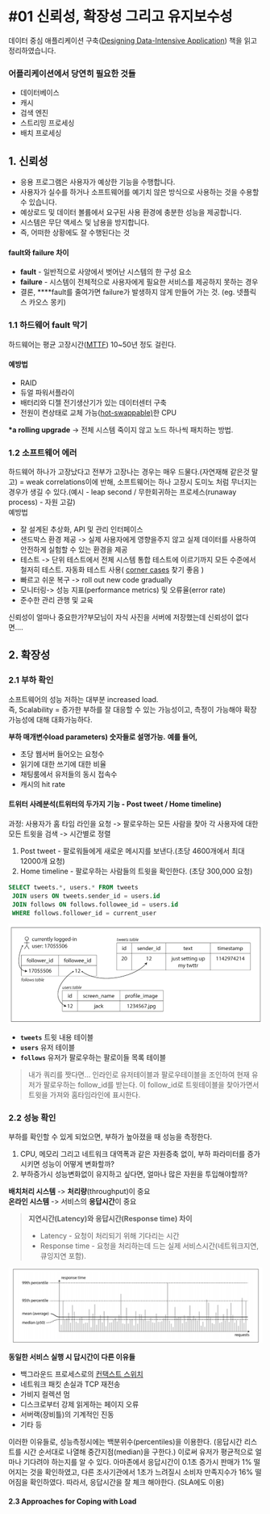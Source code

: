 # \#01 신뢰성, 확장성 그리고 유지보수성

데이터 중심 애플리케이션 구축\([Designing Data-Intensive Application](https://www.amazon.co.uk/Designing-Data-Intensive-Applications-Reliable-Maintainable/dp/1449373321/ref=sr_1_1?crid=19FEOM6Z8O3TT&dchild=1&keywords=designing+data-intensive+applications&qid=1589505997&sprefix=desinging+%2Caps%2C-1&sr=8-1)\) 책을 읽고 정리하였습니다.

### 어플리케이션에서 당연히 필요한 것들

* 데이터베이스
* 캐시
* 검색 엔진
* 스트리밍 프로세싱
* 배치 프로세싱

## 1. 신뢰성

* 응용 프로그램은 사용자가 예상한 기능을 수행합니다.
* 사용자가 실수를 하거나 소프트웨어를 예기치 않은 방식으로 사용하는 것을 수용할 수 있습니다.
* 예상로드 및 데이터 볼륨에서 요구된 사용 환경에 충분한 성능을 제공합니다.
* 시스템은 무단 액세스 및 남용을 방지합니다.
* 즉, 어떠한 상황에도 잘 수행된다는 것

#### **fault와 failure 차이**

* **fault** - 일반적으로 사양에서 벗어난 시스템의 한 구성 요소
* **failure** - 시스템이 전체적으로 사용자에게 필요한 서비스를 제공하지 못하는 경우  
* 결론, ****fault를 줄여가면 failure가 발생하지 않게 만들어 가는 것. \(eg. 넷플릭스 카오스 몽키\)

### 1.1 하드웨어 fault 막기 

하드웨어는 평균 고장시간\([MTTF](https://m.blog.naver.com/pxckr/220838433353)\) 10~50년 정도 걸린다. 

#### **예방법**

* RAID
* 듀얼 파워서플라이
* 배터리와 디젤 전기생산기가 있는 데이터센터 구축
* 전원이 켠상태로 교체 가능\([hot-swappable\)](https://m.blog.naver.com/1977cc/110153669148)한 CPU  

**\*a rolling upgrade** -&gt; 전체 시스템 죽이지 않고 노드 하나씩 패치하는 방법.

###  1.2 소프트웨어 에러

하드웨어 하나가 고장났다고 전부가 고장나는 경우는 매우 드물다.\(자연재해 같은것 말고\) = weak correlations이에 반해, 소프트웨어는 하나 고장시 도미노 처럼 무너지는 경우가 생길 수 있다.\(예시 - leap second / 무한회귀하는 프로세스\(runaway process\) - 자원 고갈\)  
예방법

* 잘 설계된 추상화, API 및 관리 인터페이스
* 샌드박스 환경 제공 -&gt; 실제 사용자에게 영향을주지 않고 실제 데이터를 사용하여 안전하게 실험할 수 있는 환경을 제공
* 테스트 -&gt; 단위 테스트에서 전체 시스템 통합 테스트에 이르기까지 모든 수준에서 철저히 테스트. 자동화 테스트 사용\( [corner cases](https://bakyeono.net/post/2015-05-02-edge-case-corner-case.html) 찾기 좋음 \)
* 빠르고 쉬운 복구 -&gt;  roll out new code gradually
* 모니터링-&gt; 성능 지표\(performance metrics\) 및 오류율\(error rate\)
* 준수한 관리 관행 및 교육

  
신뢰성이 얼마나 중요한가?부모님이 자식 사진을 서버에 저장했는데 신뢰성이 없다면....



## 2. 확장성

### 2.1 부하 확인

 소프트웨어의 성능 저하는 대부분 increased load.   
즉, Scalability = 증가한 부하를 잘 대응할 수 있는 가능성이고, 측정이 가능해야 확장 가능성에 대해 대화가능하다.

**부하 매개변수load parameters\) 숫자들로 설명가능.** **예를 들어,** 

* 초당 웹서버 들어오는 요청수
* 읽기에 대한 쓰기에 대한 비율
* 채팅룸에서 유저들의 동시 접속수
* 캐시의 hit rate

#### 트위터 사례분석\(트위터의 두가지 기능 - Post tweet / Home timeline\) 

과정: 사용자가 홈 타임 라인을 요청 -&gt; 팔로우하는 모든 사람을 찾아 각 사용자에 대한 모든 트윗을 검색 -&gt; 시간별로 정렬

1. Post tweet - 팔로워들에게 새로운 메시지를 보낸다.\(초당 4600개에서 최대 12000개 요청\)   
2. Home timeline - 팔로우하는 사람들의 트윗을 확인한다. \(초당 300,000 요청\)

```sql
SELECT tweets.*, users.* FROM tweets
 JOIN users ON tweets.sender_id = users.id
 JOIN follows ON follows.followee_id = users.id
 WHERE follows.follower_id = current_user
```

![\[&#xADF8;&#xB9BC; 1\] &#xD2B8;&#xC704;&#xD130;&#xC758; &#xD14C;&#xC774;&#xBE14; &#xAD6C;&#xC870;](../../.gitbook/assets/image%20%281%29.png)

* **`tweets`** 트윗 내용 테이블
* **`users`** 유저 테이블
* **`follows`** 유저가 팔로우하는 팔로이들 목록 테이블

> 내가 쿼리를 짯다면... 인라인로 유저테이블과 팔로우테이블을 조인하여 현재 유저가 팔로우하는 follow\_id를 받는다. 이 follow\_id로 트윗테이블을 찾아가면서 트윗을 가져와 홈타임라인에 표시한다.



### 2.2 성능 확인

부하를 확인할 수 있게 되었으면, 부하가 높아졌을 때 성능을 측정한다.

1. CPU, 메모리 그리고 네트워크 대역폭과 같은 자원증축 없이, 부하 파라미터를 증가시키면 성능이 어떻게 변화할까?
2. 부하증가시 성능변화없이 유지하고 싶다면, 얼마나 많은 자원을 투입해야할까?

**배치처리 시스템** -&gt; **처리량**\(throughput\)이 중요   
**온라인 시스템** -&gt; 서비스의 **응답시간**이 중요

> **지연시간\(Latency\)와 응답시간\(Response time\) 차이**
>
> * Latency - 요청이 처리되기 위해 기다리는 시간
> * Response time - 요청을 처리하는데 드는 실제 서비스시간\(네트워크지연, 큐잉지연 포함\).

![\[&#xADF8;&#xB9BC; 2\] 100&#xAC1C;&#xC758; &#xC11C;&#xBE44;&#xC2A4; &#xC694;&#xCCAD;](../../.gitbook/assets/image%20%282%29.png)

**동일한 서비스 실행 시 답시간이 다른 이유들**

* 백그라운드 프로세스로의 [컨택스트 스위치](https://jeong-pro.tistory.com/93)
* 네트워크 패킷 손실과 TCP 재전송
* 가비지 컬렉션 멈
* 디스크로부터 강제 읽게하는 페이지 오류
* 서버랙\(장비틀\)의 기계적인 진동
* 기타 등

이러한 이유들로, 성능측정시에는 백분위수\(percentiles\)을 이용한다. \(응답시간 리스트를 시간 순서대로 나열해 중간지점\(median\)을 구한다.\) 이로써 유저가 평균적으로 얼마나 기다려야 하는지를 알 수 있다. 아마존에서 응답시간이 0.1초 증가시 판매가 1% 떨어지는 것을 확인하였고, 다른 조사기관에서 1초가 느려질시 소비자 만족지수가 16% 떨어짐을 확인하였다. 따라서, 응답시간을 잘 체크 해야한다. \(SLA에도 이용\)





#### 2.3 Approaches for Coping with Load





